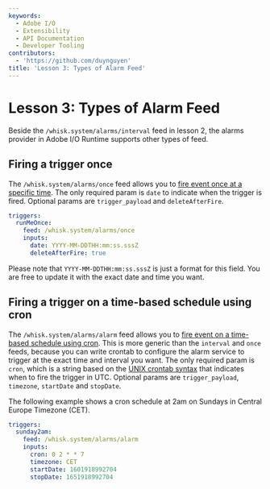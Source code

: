 ```yaml
---
keywords:
  - Adobe I/O
  - Extensibility
  - API Documentation
  - Developer Tooling
contributors:
  - 'https://github.com/duynguyen'
title: 'Lesson 3: Types of Alarm Feed'
---
```


# Lesson 3: Types of Alarm Feed

Beside the `/whisk.system/alarms/interval` feed in lesson 2, the alarms provider in Adobe I/O Runtime supports other types of feed.

## Firing a trigger once

The `/whisk.system/alarms/once` feed allows you to [fire event once at a specific time](https://github.com/apache/openwhisk-package-alarms#firing-a-trigger-event-once). The only required param is `date` to indicate when the trigger is fired. Optional params are `trigger_payload` and `deleteAfterFire`.

```yaml
triggers:
  runMeOnce:
    feed: /whisk.system/alarms/once
    inputs: 
      date: YYYY-MM-DDTHH:mm:ss.sssZ
      deleteAfterFire: true
```

Please note that `YYYY-MM-DDTHH:mm:ss.sssZ` is just a format for this field. You are free to update it with the exact date and time you want.

## Firing a trigger on a time-based schedule using cron

The `/whisk.system/alarms/alarm` feed allows you to [fire event on a time-based schedule using cron](https://github.com/apache/openwhisk-package-alarms#firing-a-trigger-on-a-time-based-schedule-using-cron). This is more generic than the `interval` and `once` feeds, because you can write crontab to configure the alarm service to trigger at the exact time and interval you want. The only required param is `cron`, which is a string based on the [UNIX crontab syntax](http://crontab.org) that indicates when to fire the trigger in UTC. Optional params are `trigger_payload`, `timezone`, `startDate` and `stopDate`. 

The following example shows a cron schedule at 2am on Sundays in Central Europe Timezone (CET).

```yaml
triggers:
  sunday2am:
    feed: /whisk.system/alarms/alarm
    inputs: 
      cron: 0 2 * * 7
      timezone: CET
      startDate: 1601918992704
      stopDate: 1651918992704
```

